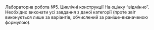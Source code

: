 Лабораторна робота №5. Циклічні конструкції
На оцінку “відмінно”. Необхідно виконати усі завдання з даної категорії
(проте звіт виконується лише за варіантів, обчислений за раніше-визначеною
формулою). 
